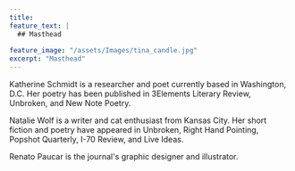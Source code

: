 ```yaml
---
title: 
feature_text: |
  ## Masthead
  
feature_image: "/assets/Images/tina_candle.jpg"
excerpt: "Masthead"
---
```

Katherine Schmidt is a researcher and poet currently based in Washington, D.C. Her poetry has been published in 3Elements Literary Review, Unbroken, and New Note Poetry.

Natalie Wolf is a writer and cat enthusiast from Kansas City. Her short fiction and poetry have appeared in Unbroken, Right Hand Pointing, Popshot Quarterly, I-70 Review, and Live Ideas.

Renato Paucar is the journal's graphic designer and illustrator.